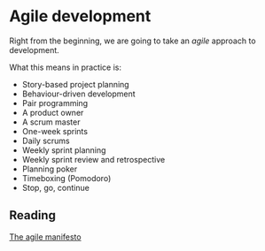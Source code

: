 # Agile development

Right from the beginning, we are going to take an *agile* approach to development.

What this means in practice is:

* Story-based project planning
* Behaviour-driven development
* Pair programming
* A product owner
* A scrum master
* One-week sprints
* Daily scrums
* Weekly sprint planning
* Weekly sprint review and retrospective 
* Planning poker
* Timeboxing (Pomodoro)
* Stop, go, continue

## Reading

[The agile manifesto](http://agilemanifesto.org/)

